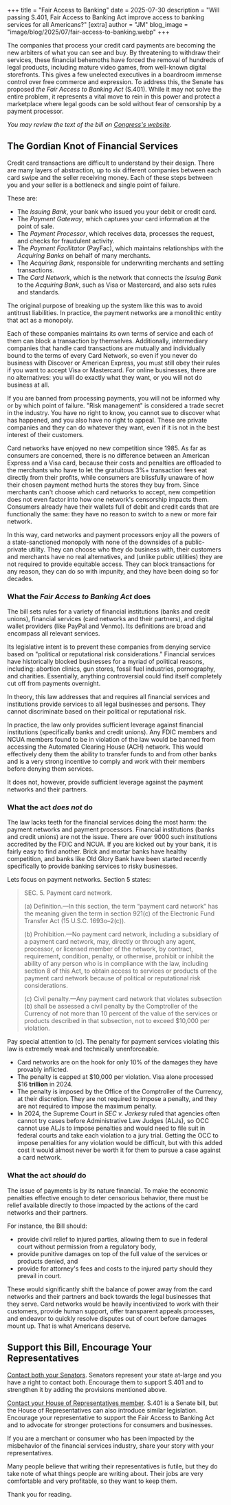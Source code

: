 +++
title = "Fair Access to Banking"
date = 2025-07-30
description = "Will passing S.401, Fair Access to Banking Act improve access to banking services for all Americans?"
[extra]
author = "JM"
blog_image = "image/blog/2025/07/fair-access-to-banking.webp"
+++

The companies that process your credit card payments are becoming the new arbiters of what you can see and buy. By threatening to withdraw their services, these financial behemoths have forced the removal of hundreds of legal products, including mature video games, from well-known digital storefronts. This gives a few unelected executives in a boardroom immense control over free commerce and expression. To address this, the Senate has proposed _the Fair Access to Banking Act_ (S.401). While it may not solve the entire problem, it represents a vital move to rein in this power and protect a marketplace where legal goods can be sold without fear of censorship by a payment processor.

_You may review the text of the bill on [Congress's website](https://www.congress.gov/bill/119th-congress/senate-bill/401)._

## The Gordian Knot of Financial Services
Credit card transactions are difficult to understand by their design. There are many layers of abstraction, up to six different companies between each card swipe and the seller receiving money. Each of these steps between you and your seller is a bottleneck and single point of failure.

These are:
* The _Issuing Bank_, your bank who issued you your debit or credit card.
* The _Payment Gateway_, which captures your card information at the point of sale.
* The _Payment Processor_, which receives data, processes the request, and checks for fraudulent activity.
* The _Payment Facilitator_ (PayFac), which maintains relationships with the _Acquiring Banks_ on behalf of many merchants.
* The _Acquiring Bank_, responsible for underwriting merchants and settling transactions.
* The _Card Network_, which is the network that connects the _Issuing Bank_ to the _Acquiring Bank_, such as Visa or Mastercard, and also sets rules and standards.

The original purpose of breaking up the system like this was to avoid antitrust liabilities. In practice, the payment networks are a monolithic entity that act as a monopoly.

Each of these companies maintains its own terms of service and each of them can block a transaction by themselves. Additionally, intermediary companies that handle card transactions are mutually and individually bound to the terms of every Card Network, so even if you never do business with Discover or American Express, you must still obey their rules if you want to accept Visa or Mastercard. For online businesses, there are no alternatives: you will do exactly what they want, or you will not do business at all.

If you are banned from processing payments, you will not be informed why or by which point of failure. "Risk management" is considered a trade secret in the industry. You have no right to know, you cannot sue to discover what has happened, and you also have no right to appeal. These are private companies and they can do whatever they want, even if it is not in the best interest of their customers.

Card networks have enjoyed no new competition since 1985. As far as consumers are concerned, there is no difference between an American Express and a Visa card, because their costs and penalties are offloaded to the merchants who have to let the gratuitous 3%+ transaction fees eat directly from their profits, while consumers are blissfully unaware of how their chosen payment method hurts the stores they buy from. Since merchants can't choose which card networks to accept, new competition does not even factor into how one network's censorship impacts them. Consumers already have their wallets full of debit and credit cards that are functionally the same: they have no reason to switch to a new or more fair network.

In this way, card networks and payment processors enjoy all the powers of a state-sanctioned monopoly with none of the downsides of a public-private utility. They can choose who they do business with, their customers and merchants have no real alternatives, and (unlike public utilities) they are not required to provide equitable access. They can block transactions for any reason, they can do so with impunity, and they have been doing so for decades.

### What the _Fair Access to Banking Act_ does
The bill sets rules for a variety of financial institutions (banks and credit unions), financial services (card networks and their partners), and digital wallet providers (like PayPal and Venmo). Its definitions are broad and encompass all relevant services.

Its legislative intent is to prevent these companies from denying service based on "political or reputational risk considerations." Financial services have historically blocked businesses for a myriad of political reasons, including: abortion clinics, gun stores, fossil fuel industries, pornography, and charities. Essentially, anything controversial could find itself completely cut off from payments overnight.

In theory, this law addresses that and requires all financial services and institutions provide services to all legal businesses and persons. They cannot discriminate based on their political or reputational risk.

In practice, the law only provides sufficient leverage against financial institutions (specifically banks and credit unions). Any FDIC members and NCUA members found to be in violation of the law would be banned from accessing the Automated Clearing House (ACH) network. This would effectively deny them the ability to transfer funds to and from other banks and is a very strong incentive to comply and work with their members before denying them services.

It does not, however, provide sufficient leverage against the payment networks and their partners.

### What the act _does not_ do
The law lacks teeth for the financial services doing the most harm: the payment networks and payment processors. Financial institutions (banks and credit unions) are not the issue. There are over 9000 such institutions accredited by the FDIC and NCUA. If you are kicked out by your bank, it is fairly easy to find another. Brick and mortar banks have healthy competition, and banks like Old Glory Bank have been started recently specifically to provide banking services to risky businesses.

Lets focus on payment networks. Section 5 states:

>SEC. 5. Payment card network.
>  
>(a) Definition.—In this section, the term “payment card network” has the meaning given the term in section 921(c) of the Electronic Fund Transfer Act (15 U.S.C. 1693o–2(c)).
>
>(b) Prohibition.—No payment card network, including a subsidiary of a payment card network, may, directly or through any agent, processor, or licensed member of the network, by contract, requirement, condition, penalty, or otherwise, prohibit or inhibit the ability of any person who is in compliance with the law, including section 8 of this Act, to obtain access to services or products of the payment card network because of political or reputational risk considerations.
>  
>(c) Civil penalty.—Any payment card network that violates subsection (b) shall be assessed a civil penalty by the Comptroller of the Currency of not more than 10 percent of the value of the services or products described in that subsection, not to exceed $10,000 per violation.


Pay special attention to (c). The penalty for payment services violating this law is extremely weak and technically unenforceable.

* Card networks are on the hook for only 10% of the damages they have provably inflicted.
* The penalty is capped at $10,000 per violation. Visa alone processed $16 **trillion** in 2024.
* The penalty is imposed by the Office of the Comptroller of the Currency, at their discretion. They are not required to impose a penalty, and they are not required to impose the maximum penalty.
* In 2024, the Supreme Court in _SEC v. Jarkesy_ ruled that agencies often cannot try cases before Administrative Law Judges (ALJs), so OCC cannot use ALJs to impose penalties and would need to file suit in federal courts and take each violation to a jury trial. Getting the OCC to impose penalities for any violation would be difficult, but with this added cost it would almost never be worth it for them to pursue a case against a card network.

### What the act _should_ do
The issue of payments is by its nature financial. To make the economic penalties effective enough to deter censorious behavior, there must be relief available directly to those impacted by the actions of the card networks and their partners.

For instance, the Bill should:
* provide civil relief to injured parties, allowing them to sue in federal court without permission from a regulatory body,
* provide punitive damages on top of the full value of the services or products denied, and
* provide for attorney's fees and costs to the injured party should they prevail in court.

These would significantly shift the balance of power away from the card networks and their partners and back towards the legal businesses that they serve. Card networks would be heavily incentivized to work with their customers, provide human support, offer transparent appeals processes, and endeavor to quickly resolve disputes out of court before damages mount up. That is what Americans deserve.

## Support this Bill, Encourage Your Representatives
[Contact both your Senators](https://www.senate.gov/senators/senators-contact.htm). Senators represent your state at-large and you have a right to contact both. Encourage them to support S.401 and to strengthen it by adding the provisions mentioned above.

[Contact your House of Representatives member](https://www.house.gov/representatives/find-your-representative). S.401 is a Senate bill, but the House of Representatives can also introduce similar legislation. Encourage your representative to support the Fair Access to Banking Act and to advocate for stronger protections for consumers and businesses.

If you are a merchant or consumer who has been impacted by the misbehavior of the financial services industry, share your story with your representatives.

Many people believe that writing their representatives is futile, but they do take note of what things people are writing about. Their jobs are very comfortable and very profitable, so they want to keep them.

Thank you for reading.